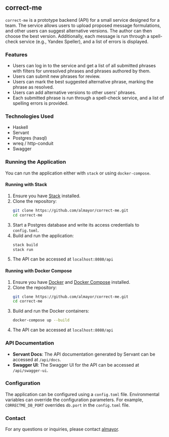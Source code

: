 ## correct-me

`correct-me` is a prototype backend (API) for a small service designed for a team. The service allows users to upload proposed message formulations, and other users can suggest alternative versions. The author can then choose the best version. Additionally, each message is run through a spell-check service (e.g., Yandex Speller), and a list of errors is displayed.

### Features

- Users can log in to the service and get a list of all submitted phrases with filters for unresolved phrases and phrases authored by them.
- Users can submit new phrases for review.
- Users can mark the best suggested alternative phrase, marking the phrase as resolved.
- Users can add alternative versions to other users' phrases.
- Each submitted phrase is run through a spell-check service, and a list of spelling errors is provided.

### Technologies Used

- Haskell
- Servant
- Postgres (hasql)
- wreq / http-conduit
- Swagger

### Running the Application

You can run the application either with `stack` or using `docker-compose`.

#### Running with Stack

1. Ensure you have [Stack](https://docs.haskellstack.org/en/stable/README/) installed.
2. Clone the repository:
   ```sh
   git clone https://github.com/almayor/correct-me.git
   cd correct-me
   ```
3. Start a Postgres database and write its access credentials to `config.toml`.
3. Build and run the application:
   ```sh
   stack build
   stack run
   ```
4. The API can be accessed at `localhost:8080/api`

#### Running with Docker Compose

1. Ensure you have [Docker](https://docs.docker.com/get-docker/) and [Docker Compose](https://docs.docker.com/compose/install/) installed.
2. Clone the repository:
   ```sh
   git clone https://github.com/almayor/correct-me.git
   cd correct-me
   ```
3. Build and run the Docker containers:
   ```sh
   docker-compose up --build
   ```
4. The API can be accessed at `localhost:8080/api`

### API Documentation

- **Servant Docs**: The API documentation generated by Servant can be accessed at `/api/docs`.
- **Swagger UI**: The Swagger UI for the API can be accessed at `/api/swagger-ui`.

### Configuration

The application can be configured using a `config.toml` file. Environmental variables can override the configuration parameters. For example, `CORRECTME_DB_PORT` overrides `db.port` in the `config.toml` file.

### Contact

For any questions or inquiries, please contact [almayor](https://github.com/almayor).
